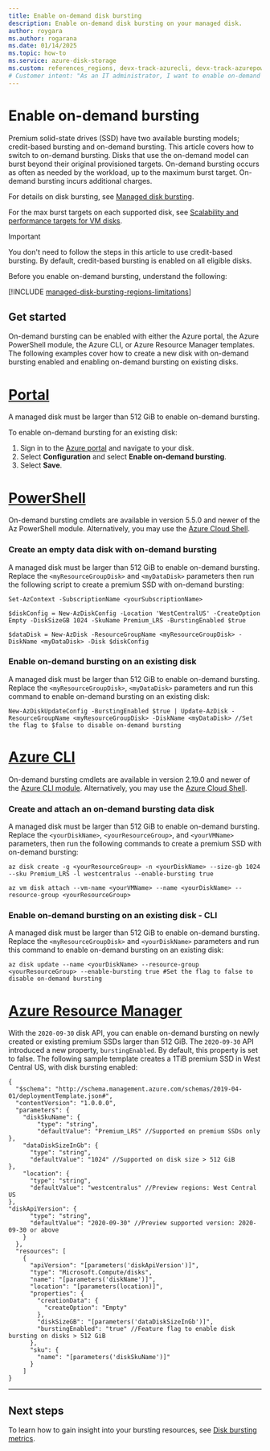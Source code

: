 ```yaml
---
title: Enable on-demand disk bursting
description: Enable on-demand disk bursting on your managed disk.
author: roygara
ms.author: rogarana
ms.date: 01/14/2025
ms.topic: how-to
ms.service: azure-disk-storage
ms.custom: references_regions, devx-track-azurecli, devx-track-azurepowershell
# Customer intent: "As an IT administrator, I want to enable on-demand disk bursting for my managed SSDs, so that I can allow workloads to exceed their provisioned limits as needed for performance scalability."
---
```


# Enable on-demand bursting

Premium solid-state drives (SSD) have two available bursting models; credit-based bursting and on-demand bursting. This article covers how to switch to on-demand bursting. Disks that use the on-demand model can burst beyond their original provisioned targets. On-demand bursting occurs as often as needed by the workload, up to the maximum burst target. On-demand bursting incurs additional charges.

For details on disk bursting, see [Managed disk bursting](disk-bursting.md). 

For the max burst targets on each supported disk, see [Scalability and performance targets for VM disks](disks-scalability-targets.md#premium-ssd-managed-disks-per-disk-limits).

> [!IMPORTANT]
> You don't need to follow the steps in this article to use credit-based bursting. By default, credit-based bursting is enabled on all eligible disks.

Before you enable on-demand bursting, understand the following:

[!INCLUDE [managed-disk-bursting-regions-limitations](./includes/managed-disk-bursting-regions-limitations.md)]

## Get started

On-demand bursting can be enabled with either the Azure portal, the Azure PowerShell module, the Azure CLI, or Azure Resource Manager templates. The following examples cover how to create a new disk with on-demand bursting enabled and enabling on-demand bursting on existing disks.

# [Portal](#tab/azure-portal)

A managed disk must be larger than 512 GiB to enable on-demand bursting.

To enable on-demand bursting for an existing disk:

1. Sign in to the [Azure portal](https://portal.azure.com/) and navigate to your disk.
1. Select **Configuration** and select **Enable on-demand bursting**.
1. Select **Save**.

# [PowerShell](#tab/azure-powershell)

On-demand bursting cmdlets are available in version 5.5.0 and newer of the Az PowerShell module. Alternatively, you may use the [Azure Cloud Shell](https://shell.azure.com/).

### Create an empty data disk with on-demand bursting

A managed disk must be larger than 512 GiB to enable on-demand bursting. Replace the `<myResourceGroupDisk>` and `<myDataDisk>` parameters then run the following script to create a premium SSD with on-demand bursting:

```azurepowershell
Set-AzContext -SubscriptionName <yourSubscriptionName>

$diskConfig = New-AzDiskConfig -Location 'WestCentralUS' -CreateOption Empty -DiskSizeGB 1024 -SkuName Premium_LRS -BurstingEnabled $true

$dataDisk = New-AzDisk -ResourceGroupName <myResourceGroupDisk> -DiskName <myDataDisk> -Disk $diskConfig
```

### Enable on-demand bursting on an existing disk

A managed disk must be larger than 512 GiB to enable on-demand bursting. Replace the `<myResourceGroupDisk>`, `<myDataDisk>` parameters and run this command to enable on-demand bursting on an existing disk:

```azurepowershell
New-AzDiskUpdateConfig -BurstingEnabled $true | Update-AzDisk -ResourceGroupName <myResourceGroupDisk> -DiskName <myDataDisk> //Set the flag to $false to disable on-demand bursting
```

# [Azure CLI](#tab/azure-cli)

On-demand bursting cmdlets are available in version 2.19.0 and newer of the [Azure CLI module](/cli/azure/install-azure-cli). Alternatively, you may use the [Azure Cloud Shell](https://shell.azure.com/).

### Create and attach an on-demand bursting data disk

A managed disk must be larger than 512 GiB to enable on-demand bursting. Replace the `<yourDiskName>`, `<yourResourceGroup>`, and `<yourVMName>` parameters, then run the following commands to create a premium SSD with on-demand bursting:

```azurecli
az disk create -g <yourResourceGroup> -n <yourDiskName> --size-gb 1024 --sku Premium_LRS -l westcentralus --enable-bursting true

az vm disk attach --vm-name <yourVMName> --name <yourDiskName> --resource-group <yourResourceGroup>
```

### Enable on-demand bursting on an existing disk - CLI

A managed disk must be larger than 512 GiB to enable on-demand bursting. Replace the `<myResourceGroupDisk>` and `<yourDiskName>` parameters and run this command to enable on-demand bursting on an existing disk:

```azurecli
az disk update --name <yourDiskName> --resource-group <yourResourceGroup> --enable-bursting true #Set the flag to false to disable on-demand bursting
```

# [Azure Resource Manager](#tab/azure-resource-manager)

With the `2020-09-30` disk API, you can enable on-demand bursting on newly created or existing premium SSDs larger than 512 GiB. The `2020-09-30` API introduced a new property, `burstingEnabled`. By default, this property is set to false. The following sample template creates a 1TiB premium SSD in West Central US, with disk bursting enabled:

```
{
  "$schema": "http://schema.management.azure.com/schemas/2019-04-01/deploymentTemplate.json#",
  "contentVersion": "1.0.0.0",
  "parameters": {
    "diskSkuName": {
        "type": "string",
        "defaultValue": "Premium_LRS" //Supported on premium SSDs only
},
    "dataDiskSizeInGb": {
      "type": "string",
      "defaultValue": "1024" //Supported on disk size > 512 GiB
},
    "location": {
      "type": "string",
      "defaultValue": "westcentralus" //Preview regions: West Central US
},
"diskApiVersion": {
      "type": "string",
      "defaultValue": "2020-09-30" //Preview supported version: 2020-09-30 or above
    }
  },
  "resources": [
    {
      "apiVersion": "[parameters('diskApiVersion')]",
      "type": "Microsoft.Compute/disks",
      "name": "[parameters('diskName')]",
      "location": "[parameters(location)]",
      "properties": {
        "creationData": {
          "createOption": "Empty"
        },
        "diskSizeGB": "[parameters('dataDiskSizeInGb')]",
        "burstingEnabled": "true" //Feature flag to enable disk bursting on disks > 512 GiB
      },
      "sku": {
        "name": "[parameters('diskSkuName')]"
      }
    ]
}
```
---
 
## Next steps

To learn how to gain insight into your bursting resources, see [Disk bursting metrics](disks-metrics.md).
